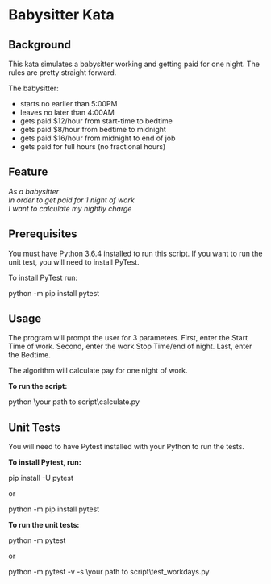 # Babysitter Kata

## Background
This kata simulates a babysitter working and getting paid for one night.  The rules are pretty straight forward.

The babysitter:
- starts no earlier than 5:00PM
- leaves no later than 4:00AM
- gets paid $12/hour from start-time to bedtime
- gets paid $8/hour from bedtime to midnight
- gets paid $16/hour from midnight to end of job
- gets paid for full hours (no fractional hours)


## Feature
*As a babysitter<br>
In order to get paid for 1 night of work<br>
I want to calculate my nightly charge<br>*

## Prerequisites
You must have Python 3.6.4 installed to run this script. If you want to run the unit test, you will need to install PyTest.

To install PyTest run:

python -m pip install pytest

## Usage
The program will prompt the user for 3 parameters.
First, enter the Start Time of work.
Second, enter the work Stop Time/end of night.
Last, enter the Bedtime. 

The algorithm will calculate pay for one night of work.

**To run the script:**

python \your path to script\calculate.py

## Unit Tests

You will need to have Pytest installed with your Python to run the tests.

**To install Pytest, run:**

pip install -U pytest

or

python -m pip install pytest

**To run the unit tests:**

python -m pytest

or 

python -m pytest -v -s \your path to script\test_workdays.py



